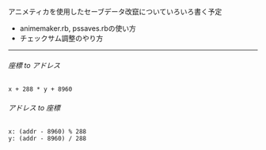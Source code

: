 アニメティカを使用したセーブデータ改竄についていろいろ書く予定

- animemaker.rb, pssaves.rbの使い方
- チェックサム調整のやり方

----
###### 座標 to アドレス
```x + 288 * y + 8960```
###### アドレス to 座標
```
x: (addr - 8960) % 288
y: (addr - 8960) / 288
```
